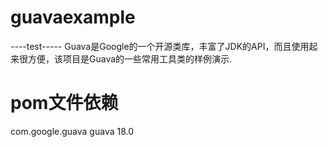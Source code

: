 # guavaexample
----test-----
Guava是Google的一个开源类库，丰富了JDK的API，而且使用起来很方便，该项目是Guava的一些常用工具类的样例演示.

# pom文件依赖

<dependency>
	<groupId>com.google.guava</groupId>
	<artifactId>guava</artifactId>
	<version>18.0</version>
</dependency>

